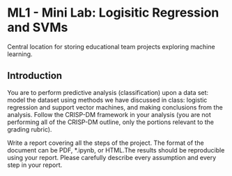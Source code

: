 # ML1 - Mini Lab: Logisitic Regression and SVMs
Central location for storing educational team projects exploring machine learning.

## Introduction
You are to perform predictive analysis (classification) upon a data set: model the dataset using
methods we have discussed in class: logistic regression and support vector machines, and making
conclusions from the analysis. Follow the CRISP-DM framework in your analysis (you are not
performing all of the CRISP-DM outline, only the portions relevant to the grading rubric). 

Write a report covering all the steps of the project. The format of the document can be PDF,
*.ipynb, or HTML.The results should be reproducible using your report. Please carefully
describe every assumption and every step in your report.
